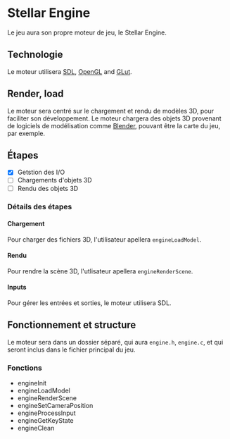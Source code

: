 
# Stellar Engine

Le jeu aura son propre moteur de jeu, le Stellar Engine. 

## Technologie

Le moteur utilisera [SDL](https://libsdl.com), [OpenGL](https://opengl.org/) and [GLut](https://www.opengl.org/resources/libraries/glut/glut_downloads.php).

## Render, load 

Le moteur sera centré sur le chargement et rendu de modèles 3D, pour faciliter son développement.
Le moteur chargera des objets 3D provenant de logiciels de modélisation comme [Blender](https://fr.m.wikipedia.org/wiki/Blender), pouvant être la carte du jeu, par exemple.

## Étapes
- [x] Getstion des I/O
- [ ] Chargements d'objets 3D
- [ ] Rendu des objets 3D
      
### Détails des étapes

#### Chargement

Pour charger des fichiers 3D, l'utilisateur apellera `engineLoadModel`.

#### Rendu

Pour rendre la scène 3D, l'utlisateur apellera `engineRenderScene`.

#### Inputs

Pour gérer les entrées et sorties, le moteur utilisera SDL.

## Fonctionnement et structure

Le moteur sera dans un dossier séparé, qui aura `engine.h`, `engine.c`, et qui seront inclus dans le fichier principal du jeu.

### Fonctions

- engineInit
- engineLoadModel
- engineRenderScene
- engineSetCameraPosition
- engineProcessInput
- engineGetKeyState
- engineClean
